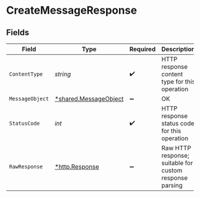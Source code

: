 # CreateMessageResponse


## Fields

| Field                                                         | Type                                                          | Required                                                      | Description                                                   |
| ------------------------------------------------------------- | ------------------------------------------------------------- | ------------------------------------------------------------- | ------------------------------------------------------------- |
| `ContentType`                                                 | *string*                                                      | :heavy_check_mark:                                            | HTTP response content type for this operation                 |
| `MessageObject`                                               | [*shared.MessageObject](../../models/shared/messageobject.md) | :heavy_minus_sign:                                            | OK                                                            |
| `StatusCode`                                                  | *int*                                                         | :heavy_check_mark:                                            | HTTP response status code for this operation                  |
| `RawResponse`                                                 | [*http.Response](https://pkg.go.dev/net/http#Response)        | :heavy_minus_sign:                                            | Raw HTTP response; suitable for custom response parsing       |